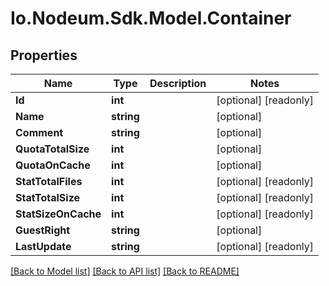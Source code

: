 # Io.Nodeum.Sdk.Model.Container
## Properties

Name | Type | Description | Notes
------------ | ------------- | ------------- | -------------
**Id** | **int** |  | [optional] [readonly] 
**Name** | **string** |  | [optional] 
**Comment** | **string** |  | [optional] 
**QuotaTotalSize** | **int** |  | [optional] 
**QuotaOnCache** | **int** |  | [optional] 
**StatTotalFiles** | **int** |  | [optional] [readonly] 
**StatTotalSize** | **int** |  | [optional] [readonly] 
**StatSizeOnCache** | **int** |  | [optional] [readonly] 
**GuestRight** | **string** |  | [optional] 
**LastUpdate** | **string** |  | [optional] [readonly] 

[[Back to Model list]](../README.md#documentation-for-models) [[Back to API list]](../README.md#documentation-for-api-endpoints) [[Back to README]](../README.md)

